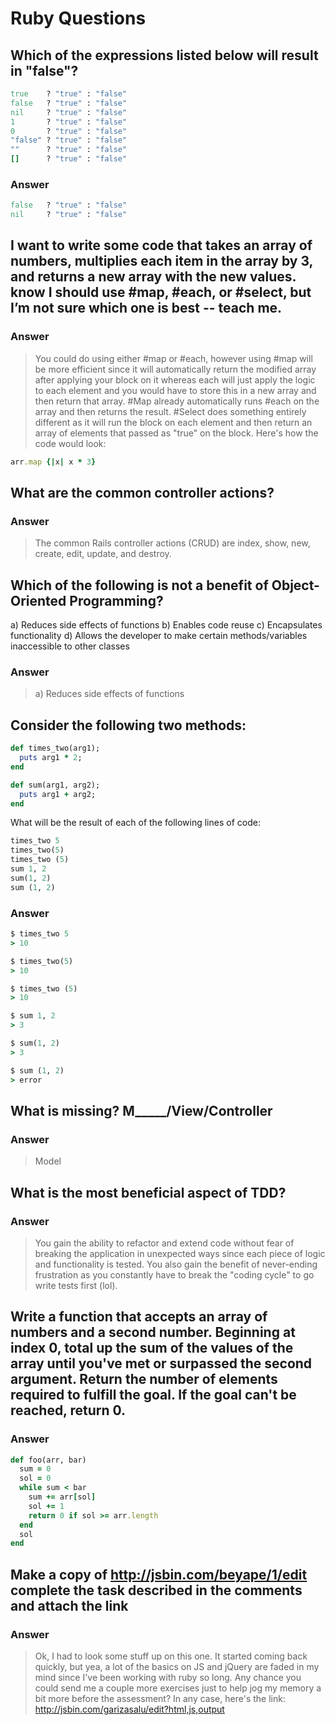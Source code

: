 # Ruby Questions

## Which of the expressions listed below will result in "false"?
```ruby
true    ? "true" : "false"
false   ? "true" : "false"
nil     ? "true" : "false"
1       ? "true" : "false"
0       ? "true" : "false"
"false" ? "true" : "false"
""      ? "true" : "false"
[]      ? "true" : "false"
```

### Answer
```ruby
false   ? "true" : "false"
nil     ? "true" : "false"
```

## I want to write some code that takes an array of numbers, multiplies each item in the array by 3, and returns a new array with the new values. know I should use #map, #each, or #select, but I’m not sure which one is best -- teach me.

### Answer
>You could do using either #map or #each, however using #map will be more efficient since it will automatically return the modified array after applying your block on it whereas each will just apply the logic to each element and you would have to store this in a new array and then return that array.  #Map already automatically runs #each on the array and then returns the result.  #Select does something entirely different as it will run the block on each element and then return an array of elements that passed as "true" on the block.  Here's how the code would look:

```ruby
arr.map {|x| x * 3}
```

## What are the common controller actions?

### Answer
>The common Rails controller actions (CRUD) are index, show, new, create, edit, update, and destroy.

## Which of the following is not a benefit of Object-Oriented Programming?

a) Reduces side effects of functions
b) Enables code reuse
c) Encapsulates functionality
d) Allows the developer to make certain methods/variables inaccessible to other classes

### Answer
>a) Reduces side effects of functions

## Consider the following two methods:
```ruby
def times_two(arg1);
  puts arg1 * 2;
end

def sum(arg1, arg2);
  puts arg1 + arg2;
end
```
What will be the result of each of the following lines of code:
```ruby
times_two 5
times_two(5)
times_two (5)
sum 1, 2
sum(1, 2)
sum (1, 2)
```

### Answer
```ruby
$ times_two 5
> 10

$ times_two(5)
> 10

$ times_two (5)
> 10

$ sum 1, 2
> 3

$ sum(1, 2)
> 3

$ sum (1, 2)
> error
```

## What is missing? M_____/View/Controller

### Answer
>Model

## What is the most beneficial aspect of TDD?

### Answer
>You gain the ability to refactor and extend code without fear of breaking the application in unexpected ways since each piece of logic and functionality is tested.  You also gain the benefit of never-ending frustration as you constantly have to break the "coding cycle" to go write tests first (lol).

## Write a function that accepts an array of numbers and a second number. Beginning at index 0, total up the sum of the values of the array until you've met or surpassed the second argument. Return the number of elements required to fulfill the goal. If the goal can't be reached, return 0.

### Answer
```ruby
def foo(arr, bar)
  sum = 0
  sol = 0
  while sum < bar
    sum += arr[sol]
    sol += 1
    return 0 if sol >= arr.length
  end
  sol
end
```

## Make a copy of http://jsbin.com/beyape/1/edit complete the task described in the comments and attach the link

### Answer
>Ok, I had to look some stuff up on this one.  It started coming back quickly, but yea, a lot of the basics on JS and jQuery are faded in my mind since I've been working with ruby so long.  Any chance you could send me a couple more exercises just to help jog my memory a bit more before the assessment?  In any case, here's the link: http://jsbin.com/garizasalu/edit?html,js,output